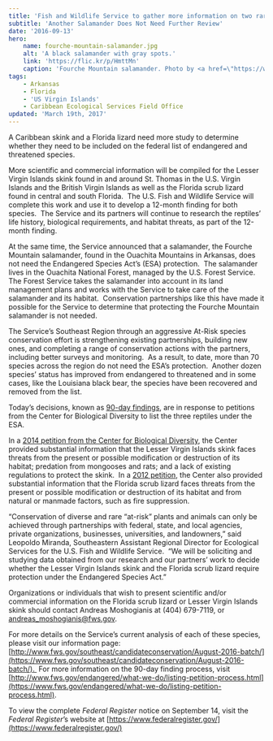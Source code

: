 ```yaml
---
title: 'Fish and Wildlife Service to gather more information on two rare reptiles in the Southeast'
subtitle: 'Another Salamander Does Not Need Further Review'
date: '2016-09-13'
hero:
    name: fourche-mountain-salamander.jpg
    alt: 'A black salamander with gray spots.'
    link: 'https://flic.kr/p/HmttMn'
    caption: 'Fourche Mountain salamander. Photo by <a href=\"https://www.flickr.com/photos/johnclare/\" target=\"_blank\">John Clare</a>, <a href=\"https://creativecommons.org/licenses/by-nc-nd/2.0/\" target=\"_blank\">CC BY-NC-ND 2.0</a>.'
tags:
    - Arkansas
    - Florida
    - 'US Virgin Islands'
    - Caribbean Ecological Services Field Office
updated: 'March 19th, 2017'
---
```


A Caribbean skink and a Florida lizard need more study to determine whether they need to be included on the federal list of endangered and threatened species. 

More scientific and commercial information will be compiled for the Lesser Virgin Islands skink found in and around St. Thomas in the U.S. Virgin Islands and the British Virgin Islands as well as the Florida scrub lizard found in central and south Florida.  The U.S. Fish and Wildlife Service will complete this work and use it to develop a 12-month finding for both species.  The Service and its partners will continue to research the reptiles’ life history, biological requirements, and habitat threats, as part of the 12-month finding.

At the same time, the Service announced that a salamander, the Fourche Mountain salamander, found in the Ouachita Mountains in Arkansas, does not need the Endangered Species Act’s (ESA) protection.  The salamander lives in the Ouachita National Forest, managed by the U.S. Forest Service.  The Forest Service takes the salamander into account in its land management plans and works with the Service to take care of the salamander and its habitat.  Conservation partnerships like this have made it possible for the Service to determine that protecting the Fourche Mountain salamander is not needed.

The Service’s Southeast Region through an aggressive At-Risk species conservation effort is strengthening existing partnerships, building new ones, and completing a range of conservation actions with the partners, including better surveys and monitoring.  As a result, to date, more than 70 species across the region do not need the ESA’s protection.  Another dozen species’ status has improved from endangered to threatened and in some cases, like the Louisiana black bear, the species have been recovered and removed from the list.

Today’s decisions, known as [90-day findings](/endangered-species-act/90-day-finding/), are in response to petitions from the Center for Biological Diversity to list the three reptiles under the ESA.

In a [2014 petition from the Center for Biological Diversity](https://www.fws.gov/southeast/candidateconservation/pdf/CaribbeanSkinksPetition.pdf), the Center provided substantial information that the Lesser Virgin Islands skink faces threats from the present or possible modification or destruction of its habitat; predation from mongooses and rats; and a lack of existing regulations to protect the skink.  In a [2012 petition](http://ecos.fws.gov/docs/petitions/92210/662.pdf), the Center also provided substantial information that the Florida scrub lizard faces threats from the present or possible modification or destruction of its habitat and from natural or manmade factors, such as fire suppression.

“Conservation of diverse and rare “at-risk” plants and animals can only be achieved through partnerships with federal, state, and local agencies, private organizations, businesses, universities, and landowners,” said Leopoldo Miranda, Southeastern Assistant Regional Director for Ecological Services for the U.S. Fish and Wildlife Service.  “We will be soliciting and studying data obtained from our research and our partners’ work to decide whether the Lesser Virgin Islands skink and the Florida scrub lizard require protection under the Endangered Species Act.”       

Organizations or individuals that wish to present scientific and/or commercial information on the Florida scrub lizard or Lesser Virgin Islands skink should contact Andreas Moshogianis at (404) 679-7119, or [andreas_moshogianis@fws.gov](mailto:andreas_moshogianis@fws.gov).

For more details on the Service’s current analysis of each of these species, please visit our information page: [http://www.fws.gov/southeast/candidateconservation/August-2016-batch/](https://www.fws.gov/southeast/candidateconservation/August-2016-batch/).  For more information on the 90-day finding process, visit [http://www.fws.gov/endangered/what-we-do/listing-petition-process.html](https://www.fws.gov/endangered/what-we-do/listing-petition-process.html).

To view the complete _Federal Register_ notice on September 14, visit the _Federal Register_’s website at [https://www.federalregister.gov/](https://www.federalregister.gov/)
